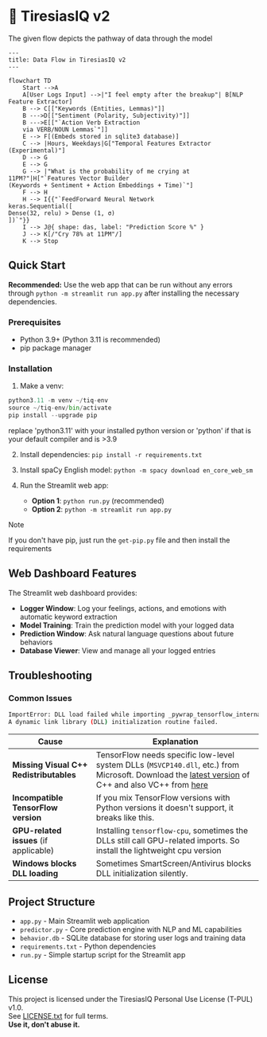 # 🔱 TiresiasIQ v2

The given flow depicts the pathway of data through the model
```mermaid
---
title: Data Flow in TiresiasIQ v2
---

flowchart TD
    Start -->A
    A[User Logs Input] -->|"I feel empty after the breakup"| B[NLP Feature Extractor]
    B --> C[["Keywords (Entities, Lemmas)"]]
    B --->D[["Sentiment (Polarity, Subjectivity)"]]
    B --->E[["`Action Verb Extraction 
    via VERB/NOUN Lemmas`"]]
    E --> F[(Embeds stored in sqlite3 database)]
    C --> |Hours, Weekdays|G["Temporal Features Extractor (Experimental)"]
    D --> G
    E --> G
    G --> |"What is the probability of me crying at 11PM?"|H["`Features Vector Builder
(Keywords + Sentiment + Action Embeddings + Time)`"]
    F --> H
    H --> I{{"`FeedForward Neural Network
keras.Sequential([
Dense(32, relu) > Dense (1, σ)
])`"}}
    I --> J@{ shape: das, label: "Prediction Score %" }
    J --> K[/"Cry 78% at 11PM"/]
    K --> Stop
```

## Quick Start

**Recommended:** Use the web app that can be run without any errors through `python -m streamlit run app.py` after installing the necessary dependencies.

### Prerequisites
- Python 3.9+ (Python 3.11 is recommended)
- pip package manager

### Installation
1. Make a venv:
```python
python3.11 -m venv ~/tiq-env
source ~/tiq-env/bin/activate
pip install --upgrade pip
```
replace 'python3.11' with your installed python version or 'python' if that is your default compiler and is >3.9

2. Install dependencies: `pip install -r requirements.txt`

3. Install spaCy English model: `python -m spacy download en_core_web_sm`

4. Run the Streamlit web app: 
   - **Option 1**: `python run.py` (recommended)
   - **Option 2**: `python -m streamlit run app.py`

> [!NOTE]
> If you don't have pip, just run the `get-pip.py` file and then install the requirements

## Web Dashboard Features

The Streamlit web dashboard provides:
- **Logger Window**: Log your feelings, actions, and emotions with automatic keyword extraction
- **Model Training**: Train the prediction model with your logged data
- **Prediction Window**: Ask natural language questions about future behaviors
- **Database Viewer**: View and manage all your logged entries

## Troubleshooting

### Common Issues

```bash
ImportError: DLL load failed while importing _pywrap_tensorflow_internal:
A dynamic link library (DLL) initialization routine failed.
```

| Cause                                      | Explanation                                                                                     |
|-------------------------------------------|-------------------------------------------------------------------------------------------------|
| **Missing Visual C++ Redistributables** | TensorFlow needs specific low-level system DLLs (`MSVCP140.dll`, etc.) from Microsoft. Download the [latest version](https://learn.microsoft.com/en-us/cpp/windows/latest-supported-vc-redist) of C++ and also VC++ from [here](https://aka.ms/vs/17/release/vc_redist.x64.exe)       |
| **Incompatible TensorFlow version**     | If you mix TensorFlow versions with Python versions it doesn't support, it breaks like this.    |
| **GPU-related issues** (if applicable)  | Installing `tensorflow-cpu`, sometimes the DLLs still call GPU-related imports. So install the lightweight cpu version  |
| **Windows blocks DLL loading**          | Sometimes SmartScreen/Antivirus blocks DLL initialization silently.                             |

## Project Structure

- `app.py` - Main Streamlit web application
- `predictor.py` - Core prediction engine with NLP and ML capabilities
- `behavior.db` - SQLite database for storing user logs and training data
- `requirements.txt` - Python dependencies
- `run.py` - Simple startup script for the Streamlit app

## License

This project is licensed under the TiresiasIQ Personal Use License (T-PUL) v1.0.  
See [LICENSE.txt](https://github.com/axelvyrn/TiresiasIQ?tab=License-1-ov-file) for full terms.  
**Use it, don't abuse it.**
